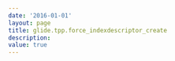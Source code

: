 ```yaml
---
date: '2016-01-01'
layout: page
title: glide.tpp.force_indexdescriptor_create
description:  
value: true 
---
```

